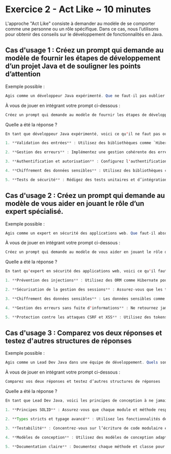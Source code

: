 # Exercice 2 - Act Like ~ 10 minutes

L'approche "Act Like" consiste à demander au modèle de se comporter comme une personne ou un rôle spécifique. Dans ce cas, nous l’utilisons pour obtenir des conseils sur le développement de fonctionnalités en Java.

## Cas d'usage 1 : Créez un prompt qui demande au modèle de fournir les étapes de développement d’un projet Java et de souligner les points d’attention

Exemple possible :

```java
Agis comme un développeur Java expérimenté. Que ne faut-il pas oublier pour développer une API sécurisée en Java ?
```

À vous de jouer en intégrant votre prompt ci-dessous :

```java
Créez un prompt qui demande au modèle de fournir les étapes de développement d’un projet Java et de souligner les points d’attention.
```

Quelle a été la réponse ?

```java
En tant que développeur Java expérimenté, voici ce qu'il ne faut pas oublier pour développer une API sécurisée :

1. **Validation des entrées** : Utilisez des bibliothèques comme `Hibernate Validator` pour valider les données entrantes et empêcher les injections SQL ou autres attaques basées sur les entrées utilisateur.

2. **Gestion des erreurs** : Implémentez une gestion cohérente des erreurs pour que l’API renvoie des messages appropriés sans exposer d’informations sensibles.

3. **Authentification et autorisation** : Configurez l'authentification avec JWT et vérifiez que les utilisateurs ont les droits nécessaires pour accéder aux routes.

4. **Chiffrement des données sensibles** : Utilisez des bibliothèques comme `Java Cryptography Extension (JCE)` pour chiffrer les données sensibles, notamment les mots de passe, avant de les stocker.

5. **Tests de sécurité** : Rédigez des tests unitaires et d’intégration avec des outils comme `JUnit` pour assurer la sécurité et le bon fonctionnement de l'API.
```

## Cas d'usage 2 : Créez un prompt qui demande au modèle de vous aider en jouant le rôle d’un expert spécialisé.

Exemple possible :

```java
Agis comme un expert en sécurité des applications web. Que faut-il absolument intégrer dans une API Java pour qu'elle soit conforme aux standards OWASP ?
```

À vous de jouer en intégrant votre prompt ci-dessous :

```java
Créez un prompt qui demande au modèle de vous aider en jouant le rôle d’un expert spécialisé.
```
Quelle a été la réponse ?

```java
En tant qu'expert en sécurité des applications web, voici ce qu'il faut intégrer dans une API Java pour être conforme aux standards OWASP :

1. **Prévention des injections** : Utilisez des ORM comme Hibernate pour interagir avec votre base de données et éviter les injections SQL.

2. **Sécurisation de la gestion des sessions** : Assurez-vous que les tokens JWT sont signés et ont une durée de vie limitée pour prévenir toute exploitation.

3. **Chiffrement des données sensibles** : Les données sensibles comme les mots de passe ou les informations personnelles doivent être chiffrées avant d'être stockées.

4. **Gestion des erreurs sans fuite d'informations** : Ne retournez jamais les erreurs complètes aux utilisateurs finaux. Utilisez un middleware de gestion d’erreurs pour renvoyer des messages génériques.

5. **Protection contre les attaques CSRF et XSS** : Utilisez des tokens CSRF et validez les entrées utilisateur pour éviter les attaques XSS.
```
## Cas d'usage 3 : Comparez vos deux réponses et testez d'autres structures de réponses

Exemple possible :

```java
Agis comme un Lead Dev Java dans une équipe de développement. Quels sont les principes de conception à ne jamais oublier lors de la création d’un nouveau service en Java ?
```

À vous de jouer en intégrant votre prompt ci-dessous :

```java
Comparez vos deux réponses et testez d’autres structures de réponses
```

Quelle a été la réponse ?

```java
En tant que Lead Dev Java, voici les principes de conception à ne jamais oublier :

1. **Principes SOLID** : Assurez-vous que chaque module et méthode respecte les principes SOLID pour un code maintenable et évolutif.

2. **Types stricts et typage avancé** : Utilisez les fonctionnalités de typage avancées de Java, comme les génériques et les interfaces, pour renforcer la robustesse du code.

3. **Testabilité** : Concentrez-vous sur l’écriture de code modulaire et testable. Chaque service devrait être accompagné de tests unitaires et d’intégration.

4. **Modèles de conception** : Utilisez des modèles de conception adaptés tels que le pattern "Repository" pour gérer les interactions avec la base de données.

5. **Documentation claire** : Documentez chaque méthode et classe pour faciliter le travail des autres développeurs et assurer la cohérence dans l’équipe.
```
